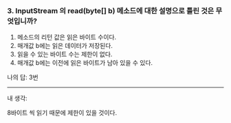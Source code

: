 ### 3. InputStream 의 read(byte[] b) 메소드에 대한 설명으로 틀린 것은 무엇입니까?

1. 메소드의 리턴 값은 읽은 바이트 수이다.
2. 매개값 b에는 읽은 데이터가 저장된다.
3. 읽을 수 있는 바이트 수는 제한이 없다.
4. 매개값 b에는 이전에 읽은 바이트가 남아 있을 수 있다.

나의 답: 3번

---
내 생각:

8바이트 씩 읽기 때문에 제한이 있을 것이다.
